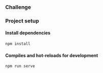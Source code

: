 ### Challenge

### Project setup
#### Install dependencies
```bash
npm install
```

#### Compiles and hot-reloads for development
```bash
npm run serve
```

